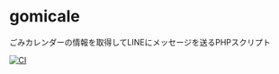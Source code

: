 # gomicale
ごみカレンダーの情報を取得してLINEにメッセージを送るPHPスクリプト

[![CI](https://github.com/radiocat/gomicale/actions/workflows/php.yml/badge.svg)](https://github.com/radiocat/gomicale/actions/workflows/php.yml)
